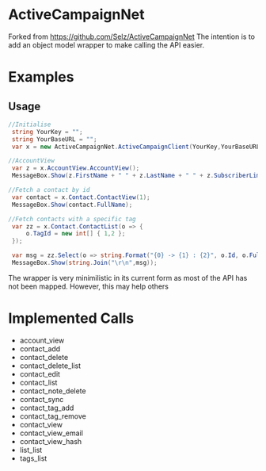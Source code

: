 # ActiveCampaignNet
Forked from https://github.com/Selz/ActiveCampaignNet
The intention is to add an object model wrapper to make calling the API easier.

# Examples

## Usage

```csharp
//Initialise
 string YourKey = "";
 string YourBaseURL = "";
 var x = new ActiveCampaignNet.ActiveCampaignClient(YourKey,YourBaseURL);

//AccountView
 var z = x.AccountView.AccountView();
 MessageBox.Show(z.FirstName + " " + z.LastName + " " + z.SubscriberLimit.ToString());

//Fetch a contact by id
 var contact = x.Contact.ContactView(1);
 MessageBox.Show(contact.FullName);

//Fetch contacts with a specific tag
 var zz = x.Contact.ContactList(o => {
     o.TagId = new int[] { 1,2 };                
 });

 var msg = zz.Select(o => string.Format("{0} -> {1} : {2}", o.Id, o.FullName,string.Join(",",o.Tags)));
 MessageBox.Show(string.Join("\r\n",msg));
```

The wrapper is very minimilistic in its current form as most of the API has not been mapped. 
However, this may help others

# Implemented Calls
- account_view
- contact_add
- contact_delete
- contact_delete_list
- contact_edit
- contact_list
- contact_note_delete
- contact_sync
- contact_tag_add
- contact_tag_remove
- contact_view
- contact_view_email
- contact_view_hash
- list_list
- tags_list
